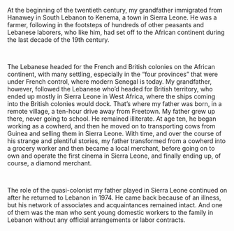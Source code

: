 At the beginning of the twentieth century, my grandfather immigrated from Hanawey in South Lebanon to Kenema, a town in Sierra Leone. He was a farmer, following in the footsteps of hundreds of other peasants and Lebanese laborers, who like him, had set off to the African continent during the last decade of the 19th century.

<br>

The Lebanese headed for the French and British colonies on the African continent, with many settling, especially in the “four provinces” that were under French control, where modern Senegal is today. My grandfather, however, followed the Lebanese who’d headed for British territory, who ended up mostly in Sierra Leone in West Africa, where the ships coming into the British colonies would dock. That’s where my father was born, in a remote village, a ten-hour drive away from Freetown. My father grew up there, never going to school. He remained illiterate. At age ten, he began working as a cowherd, and then he moved on to transporting cows from Guinea and selling them in Sierra Leone. With time, and over the course of his strange and plentiful stories, my father transformed from a cowherd into a grocery worker and then became a local merchant, before going on to own and operate the first cinema in Sierra Leone, and finally ending up, of course, a diamond merchant.

<br>

The role of the quasi-colonist my father played in Sierra Leone continued on after he returned to Lebanon in 1974. He came back because of an illness, but his network of associates and acquaintances remained intact. And one of them was the man who sent young domestic workers to the family in Lebanon without any official arrangements or labor contracts.
